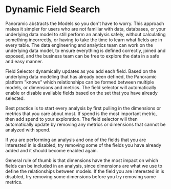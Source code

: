 # Dynamic Field Search

Panoramic abstracts the Models so you don't have to worry. This approach makes it simpler for users who are not familiar with data, databases, or your underlying data model to still perform an analysis safely, without calculating something incorrectly, or having to take the time to learn what fields are in every table. The data engineering and analytics team can work on the underlying data model, to ensure everything is defined correctly, joined and exposed, and the business team can be free to explore the data in a safe and easy manner.

Field Selector dynamically updates as you add each field. Based on the underlying data modeling that has already been defined, the Panoramic platform "knows" which relationships can be formed between multiple models, or dimensions and metrics. The field selector will automatically enable or disable available fields based on the set that you have already selected. 

Best practice is to start every analysis by first pulling in the dimensions or metrics that you care about most. If spend is the most important metric, then add spend to your exploration. The field selector will then automatically update by removing any metrics or dimensions that cannot be analyzed with spend.

If you are performing an analysis and one of the fields that you are interested in is disabled, try removing some of the fields you have already added and it should become enabled again.

General rule of thumb is that dimensions have the most impact on which fields can be included in an analysis, since dimensions are what we use to define the relationships between models. If the field you are interested in is disabled, try removing some dimensions before you try removing some metrics.

